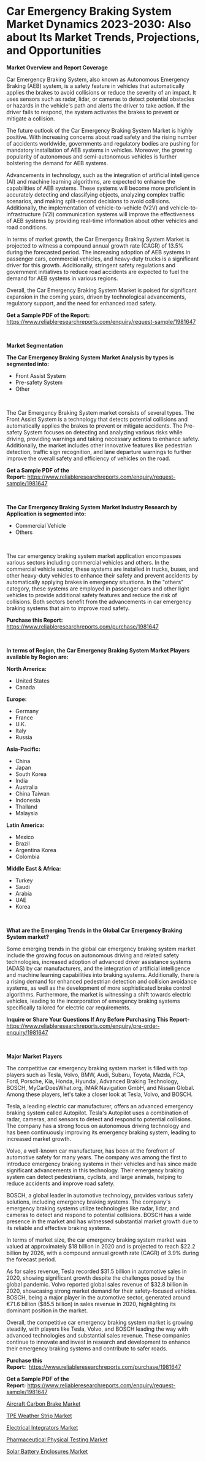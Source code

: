 <p><h1>Car Emergency Braking System Market Dynamics 2023-2030: Also about Its Market Trends, Projections, and Opportunities</h1></p><p><strong>Market Overview and Report Coverage</strong></p>
<p><p>Car Emergency Braking System, also known as Autonomous Emergency Braking (AEB) system, is a safety feature in vehicles that automatically applies the brakes to avoid collisions or reduce the severity of an impact. It uses sensors such as radar, lidar, or cameras to detect potential obstacles or hazards in the vehicle's path and alerts the driver to take action. If the driver fails to respond, the system activates the brakes to prevent or mitigate a collision.</p><p>The future outlook of the Car Emergency Braking System Market is highly positive. With increasing concerns about road safety and the rising number of accidents worldwide, governments and regulatory bodies are pushing for mandatory installation of AEB systems in vehicles. Moreover, the growing popularity of autonomous and semi-autonomous vehicles is further bolstering the demand for AEB systems.</p><p>Advancements in technology, such as the integration of artificial intelligence (AI) and machine learning algorithms, are expected to enhance the capabilities of AEB systems. These systems will become more proficient in accurately detecting and classifying objects, analyzing complex traffic scenarios, and making split-second decisions to avoid collisions. Additionally, the implementation of vehicle-to-vehicle (V2V) and vehicle-to-infrastructure (V2I) communication systems will improve the effectiveness of AEB systems by providing real-time information about other vehicles and road conditions.</p><p>In terms of market growth, the Car Emergency Braking System Market is projected to witness a compound annual growth rate (CAGR) of 13.5% during the forecasted period. The increasing adoption of AEB systems in passenger cars, commercial vehicles, and heavy-duty trucks is a significant driver for this growth. Additionally, stringent safety regulations and government initiatives to reduce road accidents are expected to fuel the demand for AEB systems in various regions.</p><p>Overall, the Car Emergency Braking System Market is poised for significant expansion in the coming years, driven by technological advancements, regulatory support, and the need for enhanced road safety.</p></p>
<p><strong>Get a Sample PDF of the Report:</strong> <a href="https://www.reliableresearchreports.com/enquiry/request-sample/1981647">https://www.reliableresearchreports.com/enquiry/request-sample/1981647</a></p>
<p>&nbsp;</p>
<p><strong>Market Segmentation</strong></p>
<p><strong>The Car Emergency Braking System Market Analysis by types is segmented into:</strong></p>
<p><ul><li>Front Assist System</li><li>Pre-safety System</li><li>Other</li></ul></p>
<p>&nbsp;</p>
<p><p>The Car Emergency Braking System market consists of several types. The Front Assist System is a technology that detects potential collisions and automatically applies the brakes to prevent or mitigate accidents. The Pre-safety System focuses on detecting and analyzing various risks while driving, providing warnings and taking necessary actions to enhance safety. Additionally, the market includes other innovative features like pedestrian detection, traffic sign recognition, and lane departure warnings to further improve the overall safety and efficiency of vehicles on the road.</p></p>
<p><strong>Get a Sample PDF of the Report:</strong>&nbsp;<a href="https://www.reliableresearchreports.com/enquiry/request-sample/1981647">https://www.reliableresearchreports.com/enquiry/request-sample/1981647</a></p>
<p>&nbsp;</p>
<p><strong>The Car Emergency Braking System Market Industry Research by Application is segmented into:</strong></p>
<p><ul><li>Commercial Vehicle</li><li>Others</li></ul></p>
<p>&nbsp;</p>
<p><p>The car emergency braking system market application encompasses various sectors including commercial vehicles and others. In the commercial vehicle sector, these systems are installed in trucks, buses, and other heavy-duty vehicles to enhance their safety and prevent accidents by automatically applying brakes in emergency situations. In the "others" category, these systems are employed in passenger cars and other light vehicles to provide additional safety features and reduce the risk of collisions. Both sectors benefit from the advancements in car emergency braking systems that aim to improve road safety.</p></p>
<p><strong>Purchase this Report:</strong>&nbsp; <a href="https://www.reliableresearchreports.com/purchase/1981647">https://www.reliableresearchreports.com/purchase/1981647</a></p>
<p>&nbsp;</p>
<p><strong>In terms of Region, the Car Emergency Braking System Market Players available by Region are:</strong></p>
<p>
    <p> <strong> North America: </strong>
        <ul>
            <li>United States</li>
            <li>Canada</li>
        </ul>
        </p> 
    <p> <strong> Europe: </strong>
        <ul>
            <li>Germany</li>
            <li>France</li>
            <li>U.K.</li>
            <li>Italy</li>
            <li>Russia</li>
        </ul>
        </p> 
    <p> <strong> Asia-Pacific: </strong>
        <ul>
            <li>China</li>
            <li>Japan</li>
            <li>South Korea</li>
            <li>India</li>
            <li>Australia</li>
            <li>China Taiwan</li>
            <li>Indonesia</li>
            <li>Thailand</li>
            <li>Malaysia</li>
        </ul>
        </p> 
    <p> <strong> Latin America: </strong>
        <ul>
            <li>Mexico</li>
            <li>Brazil</li>
            <li>Argentina Korea</li>
            <li>Colombia</li>
        </ul>
        </p> 
    <p> <strong> Middle East & Africa: </strong>
        <ul>
            <li>Turkey</li>
            <li>Saudi</li>
            <li>Arabia</li>
            <li>UAE</li>
            <li>Korea</li>
        </ul>
    </p>
    </p>
<p>&nbsp;</p>
<p><strong>What are the Emerging Trends in the Global Car Emergency Braking System market?</strong></p>
<p><p>Some emerging trends in the global car emergency braking system market include the growing focus on autonomous driving and related safety technologies, increased adoption of advanced driver assistance systems (ADAS) by car manufacturers, and the integration of artificial intelligence and machine learning capabilities into braking systems. Additionally, there is a rising demand for enhanced pedestrian detection and collision avoidance systems, as well as the development of more sophisticated brake control algorithms. Furthermore, the market is witnessing a shift towards electric vehicles, leading to the incorporation of emergency braking systems specifically tailored for electric car requirements.</p></p>
<p><strong>Inquire or Share Your Questions If Any Before Purchasing This Report</strong>- <a href="https://www.reliableresearchreports.com/enquiry/pre-order-enquiry/1981647">https://www.reliableresearchreports.com/enquiry/pre-order-enquiry/1981647</a></p>
<p>&nbsp;</p>
<p><strong>Major Market Players</strong></p>
<p><p>The competitive car emergency braking system market is filled with top players such as Tesla, Volvo, BMW, Audi, Subaru, Toyota, Mazda, FCA, Ford, Porsche, Kia, Honda, Hyundai, Advanced Braking Technology, BOSCH, MyCarDoesWhat.org, iMAR Navigation GmbH, and Nissan Global. Among these players, let's take a closer look at Tesla, Volvo, and BOSCH.</p><p>Tesla, a leading electric car manufacturer, offers an advanced emergency braking system called Autopilot. Tesla's Autopilot uses a combination of radar, cameras, and sensors to detect and respond to potential collisions. The company has a strong focus on autonomous driving technology and has been continuously improving its emergency braking system, leading to increased market growth.</p><p>Volvo, a well-known car manufacturer, has been at the forefront of automotive safety for many years. The company was among the first to introduce emergency braking systems in their vehicles and has since made significant advancements in this technology. Their emergency braking system can detect pedestrians, cyclists, and large animals, helping to reduce accidents and improve road safety.</p><p>BOSCH, a global leader in automotive technology, provides various safety solutions, including emergency braking systems. The company's emergency braking systems utilize technologies like radar, lidar, and cameras to detect and respond to potential collisions. BOSCH has a wide presence in the market and has witnessed substantial market growth due to its reliable and effective braking systems.</p><p>In terms of market size, the car emergency braking system market was valued at approximately $18 billion in 2020 and is projected to reach $22.2 billion by 2026, with a compound annual growth rate (CAGR) of 3.9% during the forecast period.</p><p>As for sales revenue, Tesla recorded $31.5 billion in automotive sales in 2020, showing significant growth despite the challenges posed by the global pandemic. Volvo reported global sales revenue of $32.8 billion in 2020, showcasing strong market demand for their safety-focused vehicles. BOSCH, being a major player in the automotive sector, generated around €71.6 billion ($85.5 billion) in sales revenue in 2020, highlighting its dominant position in the market.</p><p>Overall, the competitive car emergency braking system market is growing steadily, with players like Tesla, Volvo, and BOSCH leading the way with advanced technologies and substantial sales revenue. These companies continue to innovate and invest in research and development to enhance their emergency braking systems and contribute to safer roads.</p></p>
<p><strong>Purchase this Report:</strong>&nbsp;&nbsp;<a href="https://www.reliableresearchreports.com/purchase/1981647">https://www.reliableresearchreports.com/purchase/1981647</a></p>
<p></p>
<p><strong>Get a Sample PDF of the Report:</strong>&nbsp;<a href="https://www.reliableresearchreports.com/enquiry/request-sample/1981647">https://www.reliableresearchreports.com/enquiry/request-sample/1981647</a></p>
<p><p><a href="https://github.com/grishafomin4852/Market-Research-Report-List-1/blob/main/aircraft-carbon-brake-market.md">Aircraft Carbon Brake Market</a></p><p><a href="https://github.com/abbypearson7765/Market-Research-Report-List-1/blob/main/tpe-weather-strip-market.md">TPE Weather Strip Market</a></p><p><a href="https://medium.com/@ashleyhills1920/electrical-integrators-market-size-market-outlook-and-market-forecast-2023-to-2030-c4aa7b328521">Electrical Integrators Market</a></p><p><a href="https://www.linkedin.com/pulse/pharmaceutical-physical-testing-market-size-2023-2030-global-omnce/">Pharmaceutical Physical Testing Market</a></p><p><a href="https://medium.com/@nicosmitham/solar-battery-enclosures-market-trends-and-market-analysis-forecasted-for-period-2023-2030-4331cae7bdb5">Solar Battery Enclosures Market</a></p></p>